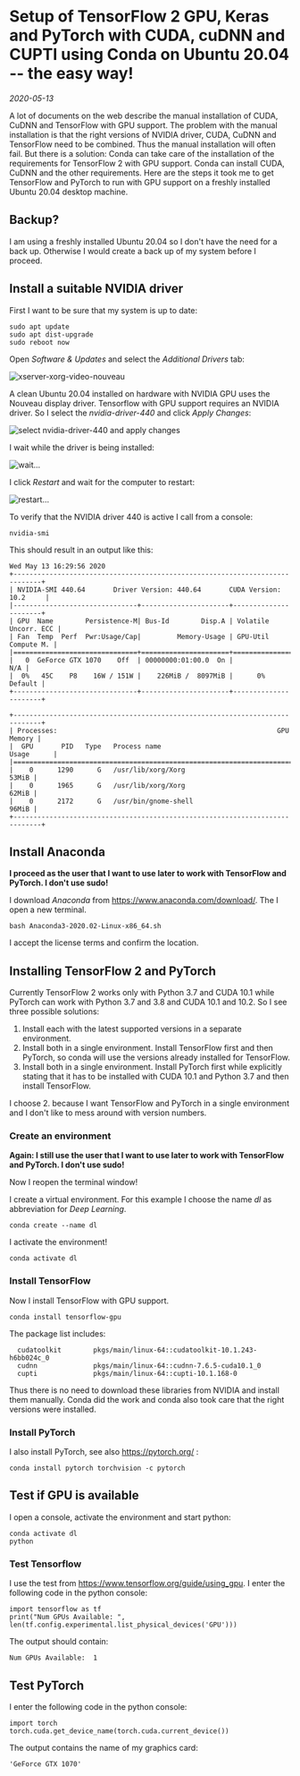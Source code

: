 # Setup of TensorFlow 2 GPU, Keras and PyTorch with CUDA, cuDNN and CUPTI using Conda on Ubuntu 20.04 -- the easy way! #

*2020-05-13*

A lot of documents on the web describe the manual installation of CUDA, CuDNN and TensorFlow with GPU support. The problem with the manual installation is that the right versions of NVIDIA driver, CUDA, CuDNN and TensorFlow need to be combined. Thus the manual installation will often fail. But there is a solution: Conda can take care of the installation of the requirements for TensorFlow 2 with GPU support. Conda can install CUDA, CuDNN and the other requirements. Here are the steps it took me to get TensorFlow and PyTorch to run with GPU support on a freshly installed Ubuntu 20.04 desktop machine.

## Backup? ##
I am using a freshly installed Ubuntu 20.04 so I don't have the need for a back up. Otherwise I would create a back up of my system before I proceed.

## Install a suitable NVIDIA driver ##
First I want to be sure that my system is up to date:

```
sudo apt update
sudo apt dist-upgrade
sudo reboot now
```

Open *Software & Updates* and select the *Additional Drivers* tab:

![xserver-xorg-video-nouveau](img1.png "xserver-xorg-video-nouveau")

A clean Ubuntu 20.04 installed on hardware with NVIDIA GPU uses the Nouveau display driver.  Tensorflow with GPU support requires an NVIDIA driver. So I select the *nvidia-driver-440* and click *Apply Changes*:

![select nvidia-driver-440 and apply changes](img2.png "select 'nvidia-driver-440' and click 'Apply Changes'")

I wait while the driver is being installed:

![wait...](img3.png "wait...")

I click *Restart* and wait for the computer to restart:

![restart...](img4.png "click 'Restart...'")

To verify that the NVIDIA driver 440 is active I call from a console:
```
nvidia-smi
```
This should result in an output like this:
```
Wed May 13 16:29:56 2020       
+-----------------------------------------------------------------------------+
| NVIDIA-SMI 440.64       Driver Version: 440.64       CUDA Version: 10.2     |
|-------------------------------+----------------------+----------------------+
| GPU  Name        Persistence-M| Bus-Id        Disp.A | Volatile Uncorr. ECC |
| Fan  Temp  Perf  Pwr:Usage/Cap|         Memory-Usage | GPU-Util  Compute M. |
|===============================+======================+======================|
|   0  GeForce GTX 1070    Off  | 00000000:01:00.0  On |                  N/A |
|  0%   45C    P8    16W / 151W |    226MiB /  8097MiB |      0%      Default |
+-------------------------------+----------------------+----------------------+
                                                                               
+-----------------------------------------------------------------------------+
| Processes:                                                       GPU Memory |
|  GPU       PID   Type   Process name                             Usage      |
|=============================================================================|
|    0      1290      G   /usr/lib/xorg/Xorg                            53MiB |
|    0      1965      G   /usr/lib/xorg/Xorg                            62MiB |
|    0      2172      G   /usr/bin/gnome-shell                          96MiB |
+-----------------------------------------------------------------------------+
```
## Install Anaconda ##

**I proceed as the user that I want to use later to work with TensorFlow and PyTorch. I don't use sudo!** 

I download *Anaconda* from https://www.anaconda.com/download/. The I open a new terminal. 

```
bash Anaconda3-2020.02-Linux-x86_64.sh 
```

I accept the license terms and confirm the location. 

## Installing TensorFlow 2 and PyTorch

Currently TensorFlow 2 works only with Python 3.7 and CUDA 10.1 while PyTorch can work with Python 3.7 and 3.8 and CUDA 10.1 and 10.2. So I see three possible solutions:

1. Install each with the latest supported versions in a separate environment.
2. Install both in a single environment. Install TensorFlow first and then PyTorch, so conda will use the versions already installed for TensorFlow.
3. Install both in a single environment. Install PyTorch first while explicitly stating that it has to be installed with CUDA 10.1 and Python 3.7 and then install TensorFlow. 

I choose 2. because I want TensorFlow and PyTorch in a single environment and I don't like to mess around with version numbers.

### Create an environment

**Again: I still use the user that I want to use later to work with TensorFlow and PyTorch. I don't use sudo!** 

Now I reopen the terminal window!

I create a virtual environment. For this example I choose the name *dl* as abbreviation for *Deep Learning*.

```
conda create --name dl
```

I activate the environment!

```
conda activate dl
```

### Install TensorFlow

Now I install TensorFlow with GPU support.

```
conda install tensorflow-gpu
```

The package list includes:

```
  cudatoolkit        pkgs/main/linux-64::cudatoolkit-10.1.243-h6bb024c_0
  cudnn              pkgs/main/linux-64::cudnn-7.6.5-cuda10.1_0
  cupti              pkgs/main/linux-64::cupti-10.1.168-0         
```

Thus there is no need to download these libraries from NVIDIA and install them manually. Conda did the work and conda also took care that the right versions were installed.

### Install PyTorch

I also install PyTorch, see also https://pytorch.org/ :

```
conda install pytorch torchvision -c pytorch
```
## Test if GPU is available ##

I open a console, activate the environment and start python:
```
conda activate dl
python
```
### Test Tensorflow ###
I use the test from https://www.tensorflow.org/guide/using_gpu. I enter the following code in the python console:
```
import tensorflow as tf
print("Num GPUs Available: ", len(tf.config.experimental.list_physical_devices('GPU')))
```
The output should contain:
```
Num GPUs Available:  1
```

## Test PyTorch ##
I enter the following code in the python console:
```
import torch
torch.cuda.get_device_name(torch.cuda.current_device())
```
The output contains the name of my graphics card:
```
'GeForce GTX 1070'
```
